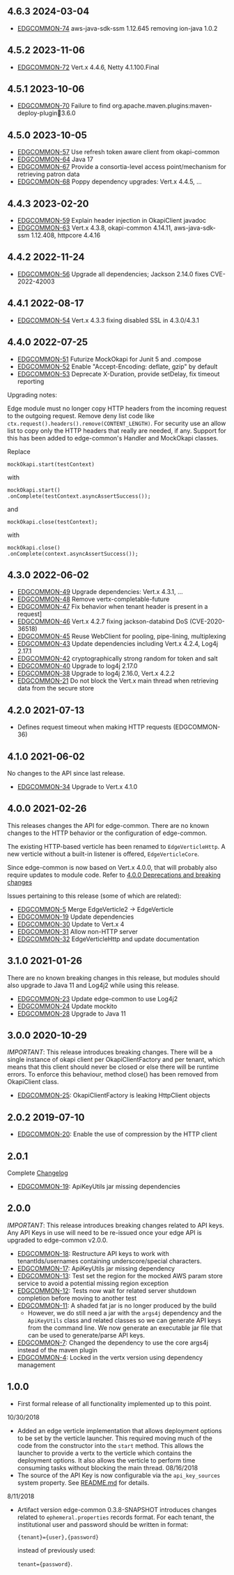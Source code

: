 ## 4.6.3 2024-03-04

 * [EDGCOMMON-74](https://folio-org.atlassian.net/browse/EDGCOMMON-74) aws-java-sdk-ssm 1.12.645 removing ion-java 1.0.2

## 4.5.2 2023-11-06

 * [EDGCOMMON-72](https://issues.folio.org/browse/EDGCOMMON-72) Vert.x 4.4.6, Netty 4.1.100.Final

## 4.5.1 2023-10-06

 * [EDGCOMMON-70](https://issues.folio.org/browse/EDGCOMMON-70) Failure to find org.apache.maven.plugins:maven-deploy-plugin:jar:3.6.0

## 4.5.0 2023-10-05

 * [EDGCOMMON-57](https://issues.folio.org/browse/EDGCOMMON-57) Use refresh token aware client from okapi-common
 * [EDGCOMMON-64](https://issues.folio.org/browse/EDGCOMMON-64) Java 17
 * [EDGCOMMON-67](https://issues.folio.org/browse/EDGCOMMON-67) Provide a consortia-level access point/mechanism for retrieving patron data
 * [EDGCOMMON-68](https://issues.folio.org/browse/EDGCOMMON-68) Poppy dependency upgrades: Vert.x 4.4.5, ...

## 4.4.3 2023-02-20

 * [EDGCOMMON-59](https://issues.folio.org/browse/EDGCOMMON-59) Explain header injection in OkapiClient javadoc
 * [EDGCOMMON-63](https://issues.folio.org/browse/EDGCOMMON-63) Vert.x 4.3.8, okapi-common 4.14.11, aws-java-sdk-ssm 1.12.408, httpcore 4.4.16

## 4.4.2 2022-11-24

 * [EDGCOMMON-56](https://issues.folio.org/browse/EDGCOMMON-56) Upgrade all dependencies; Jackson 2.14.0 fixes CVE-2022-42003

## 4.4.1 2022-08-17

 * [EDGCOMMON-54](https://issues.folio.org/browse/EDGCOMMON-54) Vert.x 4.3.3 fixing disabled SSL in 4.3.0/4.3.1

## 4.4.0 2022-07-25

 * [EDGCOMMON-51](https://issues.folio.org/browse/EDGCOMMON-51) Futurize MockOkapi for Junit 5 and .compose
 * [EDGCOMMON-52](https://issues.folio.org/browse/EDGCOMMON-52) Enable "Accept-Encoding: deflate, gzip" by default
 * [EDGCOMMON-53](https://issues.folio.org/browse/EDGCOMMON-53) Deprecate X-Duration, provide setDelay, fix timeout reporting

Upgrading notes:

Edge module must no longer copy HTTP headers from the incoming request to the outgoing
request. Remove deny list code like `ctx.request().headers().remove(CONTENT_LENGTH)`. For security
use an allow list to copy only the HTTP headers that really are needed, if any. Support for this has
been added to edge-common's Handler and MockOkapi classes.

Replace
```
mockOkapi.start(testContext)
```
with
```
mockOkapi.start()
.onComplete(testContext.asyncAssertSuccess());
```
and
```
mockOkapi.close(testContext);
```
with
```
mockOkapi.close()
.onComplete(context.asyncAssertSuccess());
```

## 4.3.0 2022-06-02

 * [EDGCOMMON-49](https://issues.folio.org/browse/EDGCOMMON-49) Upgrade dependencies: Vert.x 4.3.1, ...
 * [EDGCOMMON-48](https://issues.folio.org/browse/EDGCOMMON-48) Remove vertx-completable-future
 * [EDGCOMMON-47](https://issues.folio.org/browse/EDGCOMMON-47) Fix behavior when tenant header is present in a request]
 * [EDGCOMMON-46](https://issues.folio.org/browse/EDGCOMMON-46) Vert.x 4.2.7 fixing jackson-databind DoS (CVE-2020-36518)
 * [EDGCOMMON-45](https://issues.folio.org/browse/EDGCOMMON-45) Reuse WebClient for pooling, pipe-lining, multiplexing
 * [EDGCOMMON-43](https://issues.folio.org/browse/EDGCOMMON-43) Update dependencies including Vert.x 4.2.4, Log4j 2.17.1
 * [EDGCOMMON-42](https://issues.folio.org/browse/EDGCOMMON-43) cryptographically strong random for token and salt
 * [EDGCOMMON-40](https://issues.folio.org/browse/EDGCOMMON-40) Upgrade to log4j 2.17.0
 * [EDGCOMMON-38](https://issues.folio.org/browse/EDGCOMMON-38) Upgrade to log4j 2.16.0, Vert.x 4.2.2
 * [EDGCOMMON-21](https://issues.folio.org/browse/EDGCOMMON-21) Do not block the Vert.x main thread when retrieving data from the secure store

## 4.2.0 2021-07-13

* Defines request timeout when making HTTP requests (EDGCOMMON-36)

## 4.1.0 2021-06-02

No changes to the API since last release.

 * [EDGCOMMON-34](https://issues.folio.org/browse/EDGCOMMON-34) Upgrade to Vert.x 4.1.0

## 4.0.0 2021-02-26

This releases changes the API for edge-common. There are no known changes
to the HTTP behavior or the configuration of edge-common.

The existing HTTP-based verticle has been renamed to `EdgeVerticleHttp`.
A new verticle without a built-in listener is offered, `EdgeVerticleCore`.

Since edge-common is now based on Vert.x 4.0.0, that will probably
also require updates to module code. Refer to
[4.0.0 Deprecations and breaking changes](https://github.com/vert-x3/wiki/wiki/4.0.0-Deprecations-and-breaking-changes)

Issues pertaining to this release (some of which are related):

 * [EDGCOMMON-5](https://issues.folio.org/browse/EDGCOMMON-5) Merge EdgeVerticle2 -> EdgeVerticle
 * [EDGCOMMON-19](https://issues.folio.org/browse/EDGCOMMON-19) Update dependencies
 * [EDGCOMMON-30](https://issues.folio.org/browse/EDGCOMMON-30) Update to Vert.x 4
 * [EDGCOMMON-31](https://issues.folio.org/browse/EDGCOMMON-31) Allow non-HTTP server
 * [EDGCOMMON-32](https://issues.folio.org/browse/EDGCOMMON-32) EdgeVerticleHttp and update documentation

## 3.1.0 2021-01-26

There are no known breaking changes in this release, but modules should also
upgrade to Java 11 and Log4j2 while using this release.

 * [EDGCOMMON-23](https://issues.folio.org/browse/EDGCOMMON-23) Update edge-common to use Log4j2
 * [EDGCOMMON-24](https://issues.folio.org/browse/EDGCOMMON-24) Update mockito
 * [EDGCOMMON-28](https://issues.folio.org/browse/EDGCOMMON-28) Upgrade to Java 11

## 3.0.0 2020-10-29

*IMPORTANT*: This release introduces breaking changes. There will be a single instance of okapi client per OkapiClientFactory and per tenant, which means that this client should never be closed or else there will be runtime errors. To enforce this behaviour, method close() has been removed from OkapiClient class.

 * [EDGCOMMON-25](https://issues.folio.org/browse/EDGCOMMON-25): OkapiClientFactory is leaking HttpClient objects

## 2.0.2 2019-07-10

 * [EDGCOMMON-20](https://issues.folio.org/browse/EDGCOMMON-20): Enable the use of compression by
   the HTTP client

## 2.0.1

Complete [Changelog](https://github.com/folio-org/edge-common/compare/v2.0.0...v2.0.1)

 * [EDGCOMMON-19](https://issues.folio.org/browse/EDGCOMMON-19): ApiKeyUtils jar
   missing dependencies

## 2.0.0

*IMPORTANT*: This release introduces breaking changes related to API keys.  Any
API Keys in use will need to be re-issued once your edge API is upgraded to 
edge-common v2.0.0.

 * [EDGCOMMON-18](https://issues.folio.org/browse/EDGCOMMON-18): Restructure API
   keys to work with tenantIds/usernames containing underscore/special characters.
 * [EDGCOMMON-17](https://issues.folio.org/browse/EDGCOMMON-17): ApiKeyUtils jar 
   missing dependency
 * [EDGCOMMON-13](https://issues.folio.org/browse/EDGCOMMON-13): Test set the
   region for the mocked AWS param store service to avoid a potential missing
   region exception
 * [EDGCOMMON-12](https://issues.folio.org/browse/EDGCOMMON-12): Tests now wait
   for related server shutdown completion before moving to another test
 * [EDGCOMMON-11](https://issues.folio.org/browse/EDGCOMMON-11): A shaded fat
   jar is no longer produced by the build
   * However, we do still need a jar with the `args4j` dependency and the
     `ApiKeyUtils` class and related classes so we can generate API keys from
     the command line. We now generate an executable jar file that can be used
     to generate/parse API keys.
 * [EDGCOMMON-7](https://issues.folio.org/browse/EDGCOMMON-7): Changed the
   dependency to use the core args4j instead of the maven plugin
 * [EDGCOMMON-4](https://issues.folio.org/browse/EDGCOMMON-4): Locked in the
   vertx version using dependency management

## 1.0.0
 * First formal release of all functionality implemented up to this point.

10/30/2018
 - Added an edge verticle implementation that allows deployment options to be
   set by the verticle launcher. This required moving much of the code from
   the constructor into the `start` method. This allows the launcher to provide
   a vertx to the verticle which contains the deployment options. It also allows
   the verticle to perform time consuming tasks without blocking the main
   thread.
08/16/2018
 - The source of the API Key is now configurable via the `api_key_sources` system 
   property.  See [README.md](README.md) for details.

8/11/2018
 - Artifact version edge-common 0.3.8-SNAPSHOT introduces changes related to 
   `ephemeral.properties` records format.  For each tenant, the institutional user 
   and password should be written in format:

   `{tenant}={user},{password}`

   instead of previously used:

   `tenant={password}`.
